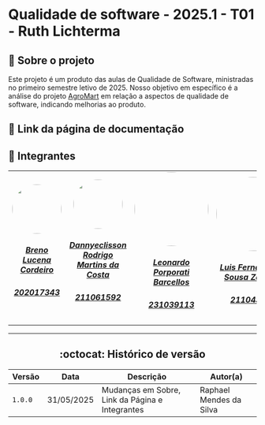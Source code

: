 # Qualidade de software - 2025.1 - T01 - Ruth Lichterma

## :scroll: Sobre o projeto
   Este projeto é um produto das aulas de Qualidade de Software, ministradas no primeiro semestre letivo de 2025. Nosso objetivo em específico é a análise do projeto [AgroMart](https://github.com/AgroMart) em relação a aspectos de qualidade de software, indicando melhorias ao produto.

## :paperclip: Link da página de documentação



## :star2: Integrantes

<center>
<table style="margin-left: auto; margin-right: auto;">
    <tr>
        <td align="center">
            <a href="https://github.com/BrenoLUCO">
                <img style="border-radius: 50%; width: 100px; heigth: 100px" src="https://avatars.githubusercontent.com/u/82223777" />
                <h5 class="text-center">Breno Lucena Cordeiro</h5>
                <h5 class="text-center">202017343</h5>
            </a>
        </td>
        <td align="center">
            <a href="https://github.com/Dannyeclisson">
                <img style="border-radius: 50%;  width: 100px; heigth: 100px" src="https://avatars.githubusercontent.com/u/69489124"/>
                <h5 class="text-center">Dannyeclisson Rodrigo Martins da Costa</h5>
                <h5 class="text-center">211061592</h5>
            </a>
                </td><td align="center">
            <a href="https://github.com/oyLeonardo">
                <img style="border-radius: 50%;  width: 150px;heigth: 100px" src="https://avatars.githubusercontent.com/u/143723442"/>
                <h5 class="text-center">Leonardo Porporati Barcellos</h5>
                <h5 class="text-center">231039113</h5>
            </a>
        </td><td align="center">
            <a href="https://github.com/ZarbL">
                <img style="border-radius: 50%;  width: 150px;heigth: 100px" src="https://avatars.githubusercontent.com/u/105088227"/>
                <h5 class="text-center">Luis Fernando de Sousa Zarbielli</h5>
                <h5 class="text-center">211043807</h5>
            </a>
        </td><td align="center">
            <a href="https://github.com/14luke08">
                <img style="border-radius: 50%;  width: 150px;heigth: 100px" src="https://avatars.githubusercontent.com/u/119440440"/>
                <h5 class="text-center">Mateus Santos Negrini </h5>
                <h5 class="text-center">200024825</h5>
            </a>
        </td><td align="center">
            <a href="https://github.com/Raphides">
                <img style="border-radius: 50%;  width: 150px;heigth: 100px" src="https://avatars.githubusercontent.com/u/89037051"/>
                <h5 class="text-center">Raphael Mendes da Silva</h5>
                <h5 class="text-center">211039690</h5>
            </a>
        </td>
        
</table>
 <! -- ## :email: Site -->
<hr/>

<!--
## :bookmark_tabs: Documentação 

- [Documentação 1](linkDocumentacao1)
- [Documentação 2](linkDocumentacao1)
- [Documentação 3](linkDocumentacao1)
- [Documentação 4](linkDocumentacao1)
- [Documentação 5](linkDocumentacao1)
-->

## :octocat: Histórico de versão 

| Versão | Data | Descrição  |  Autor(a) |
|--------|------|------------|-----------|
|`1.0.0`|31/05/2025|Mudanças em Sobre, Link da Página e Integrantes|Raphael Mendes da Silva|

